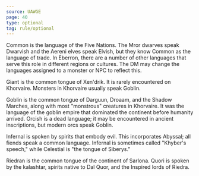 ```yaml
---
source: UAWGE
page: 40
type: optional
tag: rule/optional
---
```


Common is the language of the Five Nations. The Mror dwarves speak Dwarvish and the Aereni elves speak Elvish, but they know Common as the language of trade. In Eberron, there are a number of other languages that serve this role in different regions or cultures. The DM may change the languages assigned to a monster or NPC to reflect this.

Giant is the common tongue of Xen'drik. It is rarely encountered on Khorvaire. Monsters in Khorvaire usually speak Goblin.

Goblin is the common tongue of Darguun, Droaam, and the Shadow Marches, along with most "monstrous" creatures in Khorvaire. It was the language of the goblin empire that dominated the continent before humanity arrived. Orcish is a dead language; it may be encountered in ancient inscriptions, but modern orcs speak Goblin.

Infernal is spoken by spirits that embody evil. This incorporates Abyssal; all fiends speak a common language. Infernal is sometimes called "Khyber's speech," while Celestial is "the tongue of Siberys."

Riedran is the common tongue of the continent of Sarlona. Quori is spoken by the kalashtar, spirits native to Dal Quor, and the Inspired lords of Riedra.

